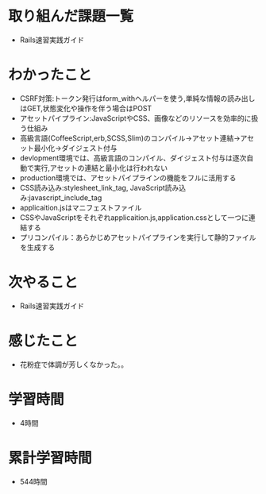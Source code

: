 # 取り組んだ課題一覧
- Rails速習実践ガイド


# わかったこと
- CSRF対策:トークン発行はform_withヘルパーを使う,単純な情報の読み出しはGET,状態変化や操作を伴う場合はPOST
- アセットパイプライン:JavaScriptやCSS、画像などのリソースを効率的に扱う仕組み
- 高級言語(CoffeeScript,erb,SCSS,Slim)のコンパイル→アセット連結→アセット最小化→ダイジェスト付与
- devlopment環境では、高級言語のコンパイル、ダイジェスト付与は逐次自動で実行,アセットの連結と最小化は行われない
- production環境では、アセットパイプラインの機能をフルに活用する
- CSS読み込み:stylesheet_link_tag, JavaScript読み込み:javascript_include_tag
- applicaition.jsはマニフェストファイル
- CSSやJavaScriptをそれぞれapplicaition.js,application.cssとして一つに連結する
- プリコンパイル：あらかじめアセットパイプラインを実行して静的ファイルを生成する 

# 次やること
- Rails速習実践ガイド

# 感じたこと
- 花粉症で体調が芳しくなかった。。

# 学習時間
- 4時間

# 累計学習時間
- 544時間
